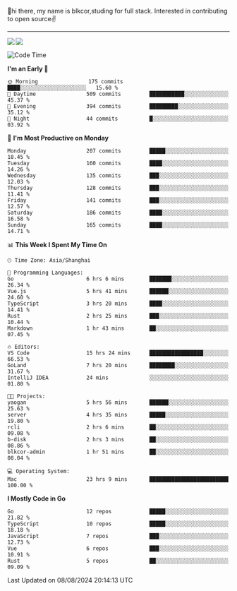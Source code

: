 👋hi there, my name is blkcor,studing for full stack.
Interested in contributing to open source✌️

<hr/>

![](https://github-readme-stats.vercel.app/api?username=blkcor)
<a href="https://github.com/blkcor/github-readme-stats">
    <img align="left" src="https://github-readme-stats.vercel.app/api/top-langs/?username=blkcor&hide=jupyter%20notebook,shaderlab,tex,c%23&langs_count=9" />
</a>


<!--START_SECTION:waka-->
![Code Time](http://img.shields.io/badge/Code%20Time-1%2C242%20hrs%205%20mins-blue)

**I'm an Early 🐤** 

```text
🌞 Morning                175 commits         ████░░░░░░░░░░░░░░░░░░░░░   15.60 % 
🌆 Daytime                509 commits         ███████████░░░░░░░░░░░░░░   45.37 % 
🌃 Evening                394 commits         █████████░░░░░░░░░░░░░░░░   35.12 % 
🌙 Night                  44 commits          █░░░░░░░░░░░░░░░░░░░░░░░░   03.92 % 
```
📅 **I'm Most Productive on Monday** 

```text
Monday                   207 commits         █████░░░░░░░░░░░░░░░░░░░░   18.45 % 
Tuesday                  160 commits         ████░░░░░░░░░░░░░░░░░░░░░   14.26 % 
Wednesday                135 commits         ███░░░░░░░░░░░░░░░░░░░░░░   12.03 % 
Thursday                 128 commits         ███░░░░░░░░░░░░░░░░░░░░░░   11.41 % 
Friday                   141 commits         ███░░░░░░░░░░░░░░░░░░░░░░   12.57 % 
Saturday                 186 commits         ████░░░░░░░░░░░░░░░░░░░░░   16.58 % 
Sunday                   165 commits         ████░░░░░░░░░░░░░░░░░░░░░   14.71 % 
```


📊 **This Week I Spent My Time On** 

```text
🕑︎ Time Zone: Asia/Shanghai

💬 Programming Languages: 
Go                       6 hrs 6 mins        ███████░░░░░░░░░░░░░░░░░░   26.34 % 
Vue.js                   5 hrs 41 mins       ██████░░░░░░░░░░░░░░░░░░░   24.60 % 
TypeScript               3 hrs 20 mins       ████░░░░░░░░░░░░░░░░░░░░░   14.41 % 
Rust                     2 hrs 25 mins       ███░░░░░░░░░░░░░░░░░░░░░░   10.44 % 
Markdown                 1 hr 43 mins        ██░░░░░░░░░░░░░░░░░░░░░░░   07.45 % 

🔥 Editors: 
VS Code                  15 hrs 24 mins      █████████████████░░░░░░░░   66.53 % 
GoLand                   7 hrs 20 mins       ████████░░░░░░░░░░░░░░░░░   31.67 % 
IntelliJ IDEA            24 mins             ░░░░░░░░░░░░░░░░░░░░░░░░░   01.80 % 

🐱‍💻 Projects: 
yaogan                   5 hrs 56 mins       ██████░░░░░░░░░░░░░░░░░░░   25.63 % 
server                   4 hrs 35 mins       █████░░░░░░░░░░░░░░░░░░░░   19.80 % 
rcli                     2 hrs 6 mins        ██░░░░░░░░░░░░░░░░░░░░░░░   09.08 % 
b-disk                   2 hrs 3 mins        ██░░░░░░░░░░░░░░░░░░░░░░░   08.86 % 
blkcor-admin             1 hr 51 mins        ██░░░░░░░░░░░░░░░░░░░░░░░   08.04 % 

💻 Operating System: 
Mac                      23 hrs 9 mins       █████████████████████████   100.00 % 
```

**I Mostly Code in Go** 

```text
Go                       12 repos            █████░░░░░░░░░░░░░░░░░░░░   21.82 % 
TypeScript               10 repos            █████░░░░░░░░░░░░░░░░░░░░   18.18 % 
JavaScript               7 repos             ███░░░░░░░░░░░░░░░░░░░░░░   12.73 % 
Vue                      6 repos             ███░░░░░░░░░░░░░░░░░░░░░░   10.91 % 
Rust                     5 repos             ██░░░░░░░░░░░░░░░░░░░░░░░   09.09 % 
```




 Last Updated on 08/08/2024 20:14:13 UTC
<!--END_SECTION:waka-->


